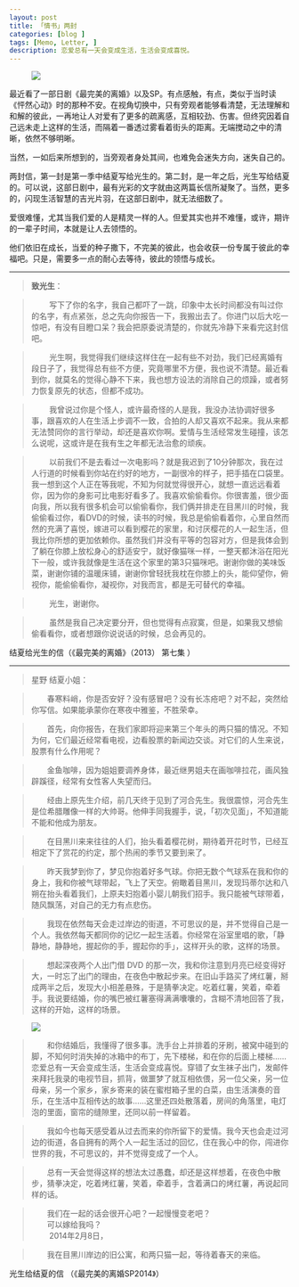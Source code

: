 ```yaml
---
layout: post
title: 「情书」两封
categories: [blog ]
tags: [Memo, Letter, ]
description: 恋爱总有一天会变成生活，生活会变成喜悦。
---
```



<figure>
    <img src="http://dreamofbook.qiniudn.com/Saikou no Rikon.jpg">
</figure>

最近看了一部日剧《最完美的离婚》以及SP。有点感触，有点，类似于当时读《怦然心动》时的那种不安。在视角切换中，只有旁观者能够看清楚，无法理解和和解的彼此，一再地让人对爱有了更多的疏离感，互相较劲、伤害。但终究因着自己远未走上这样的生活，而隔着一番透过雾看着街头的距离。无端搅动之中的清晰，依然不够明晰。

当然，一如后来所想到的，当旁观者身处其间，也难免会迷失方向，迷失自己的。

两封信，第一封是第一季中结夏写给光生的。第二封，是一年之后，光生写给结夏的。可以说，这部日剧中，最有光彩的文字就由这两篇长信所凝聚了。当然，更多的，闪现生活智慧的吉光片羽，在这部日剧中，就无法细数了。

爱很难懂，尤其当我们爱的人是精灵一样的人。但爱其实也并不难懂，或许，期许的一辈子时间，本就是让人去领悟的。

他们依旧在成长，当爱的种子撒下，不完美的彼此，也会收获一份专属于彼此的幸福吧。只是，需要多一点的耐心去等待，彼此的领悟与成长。

***


>**致光生**： 

>　　 写下了你的名字，我自己都吓了一跳，印象中太长时间都没有叫过你的名字，有点紧张，总之先向你报告一下，我搬出去了。你进门以后大吃一惊吧，有没有目瞪口呆？我会把原委说清楚的，你就先冷静下来看完这封信吧。   

>　　 光生啊，我觉得我们继续这样住在一起有些不对劲，我们已经离婚有段日子了，我觉得总有些不方便，究竟哪里不方便，我也说不清楚。最近看到你，就莫名的觉得心静不下来，我也想方设法的消除自己的烦躁，或者努力恢复原先的状态，但都不成功。   

>　　 我曾说过你是个怪人，或许最奇怪的人是我，我没办法协调好很多事，跟喜欢的人在生活上步调不一致，合拍的人却又喜欢不起来。我从来都无法赞同你的言行举动，却还是喜欢你啊。爱情与生活经常发生碰撞，该怎么说呢，这或许是在我有生之年都无法治愈的顽疾。   

>　　 以前我们不是去看过一次电影吗？就是我迟到了10分钟那次，我在过人行道的时候看到你站在约好的地方，一副很冷的样子，把手插在口袋里。我一想到这个人正在等我呢，不知为何就觉得很开心，就想一直远远看着你，因为你的身影可比电影好看多了。我喜欢偷偷看你。你很害羞，很少面向我，所以我有很多机会可以偷偷看你，我们俩并排走在目黑川的时候，我偷偷看过你，看DVD的时候，读书的时候，我总是偷偷看着你，心里自然而然的充满了喜悦，嫁进可以看到樱花的家里，和讨厌樱花的人一起生活，但我比你所想的更加依赖你。虽然我们并没有平等的包容对方，但是我体会到了躺在你膝上放松身心的舒适安宁，就好像猫咪一样，一整天都沐浴在阳光下一般，或许我就像是生活在这个家里的第3只猫咪吧。谢谢你做的美味饭菜，谢谢你铺的温暖床铺，谢谢你曾轻抚我枕在你膝上的头，能仰望你，俯视你，能偷偷看你，凝视你，对我而言，都是无可替代的幸福。   

>　　 光生，谢谢你。 

>　　 虽然是我自己决定要分开，但也觉得有点寂寞，但是，如果我又想偷偷看看你，或者想跟你说说话的时候，总会再见的。 
>　　 

结夏给光生的信（《最完美的离婚》（2013） 第七集 ）
　　 
　
***


>星野 结夏小姐： 
 
>　　春寒料峭，你是否安好？没有感冒吧？没有长冻疮吧？对不起，突然给你写信。如果能承蒙你在寒夜中雅鉴，不胜荣幸。 

>　　首先，向你报告，在我们家即将迎来第三个年头的两只猫的情况。不知为何，它们最近经常看电视，边看股票的新闻边交谈。对它们的人生来说，股票有什么作用呢？ 
 
>　　金鱼咖啡，因为姐姐要调养身体，最近继男姐夫在画咖啡拉花，画风独辟蹊径，经常有女性客人失望而归。

>　　经由上原先生介绍，前几天终于见到了河合先生。我很震惊，河合先生是位希腊雕像一样的大帅哥。他伸手同我握手，说，「初次见面」，不知道能不能和他成为朋友。 

>　　在目黑川来来往往的人们，抬头看着樱花树，期待着开花时节，已经互相定下了赏花的约定，那个热闹的季节又要到来了。 

>　　昨天我梦到你了，梦见你抱着好多气球。你把无数个气球系在我和你的身上，我和你被气球带起，飞上了天空。俯瞰着目黑川，发现玛蒂尔达和八朔在抬头看着我们，上原夫妇抱着小婴儿朝我们招手。我只能被气球带着，随风飘荡，对自己的无力有点悲伤。 

>　　我现在依然每天会走过岸边的街道，不可思议的是，并不觉得自己是一个人。我依然每天都同你的记忆一起生活着。你经常在浴室里唱的歌，「静静地，静静地，握起你的手，握起你的手」，这样开头的歌，这样的场景。 

>　　想起深夜两个人出门借 DVD 的那一次，我和你注意到月亮已经变得好大，一时忘了出门的理由，在夜色中散起步来。在旧山手路买了烤红薯，掰成两半之后，发现大小相差悬殊，于是猜拳决定。吃着红薯，笑着，牵着手。我说要结婚，你的嘴巴被红薯塞得满满囔囔的，含糊不清地回答了我，这样的开始，这样的场景。 

<figure>
        <img src="http://dreamofbook.qiniudn.com/guangsheng_jiexia.jpg">
</figure>

>　　和你结婚后，我懂得了很多事。洗手台上并排着的牙刷，被窝中碰到的脚，不知何时消失掉的冰箱中的布丁，先下楼梯，和在你的后面上楼梯……恋爱总有一天会变成生活，生活会变成喜悦。穿错了女生袜子出门，发邮件来拜托我录的电视节目，抓背，做噩梦了就互相依偎，另一位父亲，另一位母亲，另一个家乡，家乡寄来的装在蜜柑箱子里的白菜，由生活演奏的音乐，在生活中互相传达的故事……这里还四处散落着，房间的角落里，电灯泡的里面，窗帘的缝隙里，还同以前一样留着。 

>　　我如今也每天感受着从过去而来的你所留下的爱情。我今天也会走过河边的街道，各自拥有的两个人一起生活过的回忆，住在我心中的你，闯进你世界的我，不可思议的，并不觉得变成了一个人。 
 
>　　总有一天会觉得这样的想法太过愚蠢，却还是这样想着，在夜色中散步，猜拳决定，吃着烤红薯，笑着，牵着手，含着满口的烤红薯，再说起同样的话。 
 
>　　我们在一起的话会很开心吧？一起慢慢变老吧？   
　　可以嫁给我吗？   
　　 
   2014年2月8日，   

>　　我在目黑川岸边的旧公寓，和两只猫一起，等待着春天的来临。   

光生给结夏的信 （《最完美的离婚SP2014》）
